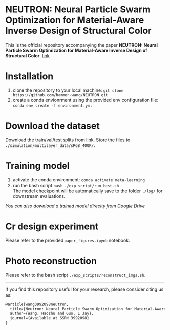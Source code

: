 # NEUTRON: Neural Particle Swarm Optimization for Material-Aware Inverse Design of Structural Color

This is the official repository accompanying the paper __NEUTRON: Neural Particle Swarm Optimization for Material-Aware Inverse Design of Structural Color__. [link](https://papers.ssrn.com/sol3/papers.cfm?abstract_id=3992098)

# Installation

1. clone the repository to your local machine: `git clone https://github.com/hammer-wang/NEUTRON.git`
2. create a conda envionrment using the provided env configuration file: `conda env create -f environment.yml`

# Download the dataset

Download the train/val/test splits from [link](https://data.mendeley.com/datasets/54d84d88p8/draft?a=1d40c31c-0439-4078-99f8-5c666b869ec9). Store the files to `./simulation/multilayer_data/sRGB_400K/`.

# Training model

1. activate the conda environment: `conda activate meta-learning`
2. run the bash script `bash ./exp_script/run_best.sh`  
The model checkpoint will be automatically save to the folder `./log/` for downstream evaluations.  

_You can also download a trained model direclty from [Google Drive](https://drive.google.com/drive/folders/1K6_SwzUwYHv30VsDnrLnI9iV1veNniY0?usp=sharing)_

# Cr design experiment

Please refer to the provided `paper_figures.ipynb` notebook.

# Photo reconstruction

Please refer to the bash script `./exp_scripts/reconstruct_imgs.sh`.

____________
If you find this repository useful for your research, please consider citing us as:  

```latex
@article{wang3992098neutron,
  title={Neutron: Neural Particle Swarm Optimization for Material-Aware Inverse Design of Structural Color},
  author={Wang, Haozhu and Guo, L Jay},
  journal={Available at SSRN 3992098}
}
```
